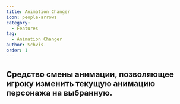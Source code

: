 ```yaml
---
title: Animation Changer
icon: people-arrows
category:
  - Features
tag:
  - Animation Changer
author: Schvis
order: 1
---
```


## Средство смены анимации, позволяющее игроку изменить текущую анимацию персонажа на выбранную.
